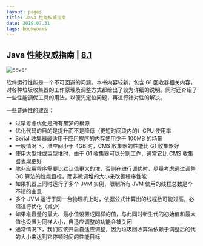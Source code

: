 ```yaml
---
layout: pages
title: Java 性能权威指南
date: 2019.07.31
tags: bookworms
---
```


## Java 性能权威指南 | [8.1](https://book.douban.com/subject/26740520/)

![cover](http://img3m3.ddimg.cn/34/36/23681923-1_u_1.jpg)

软件运行性能是一个不可回避的问题。本书内容较新，包含 G1 回收器相关内容，对各种垃圾收集器的工作原理及调整方式都给出了较为详细的说明。同时还介绍了一些性能调优工具的用法，以便先定位问题，再进行针对性的解决。

一些普适性的建议：

* 过早考虑优化是所有噩梦的根源
* 优化代码的目的是提升而不是降低（更短时间段内的）CPU 使用率
* Serial 收集器最适用于应用程序的内存使用少于 100MB 的场景
* 一般情况下，堆空间小于 4GB 时，CMS 收集器的性能比 G1 收集器好
* 使用大型堆或巨型堆时，由于 G1 收集器可以分割工作，通常它比 CMS 收集器表现更好
* 除非应用程序需要比默认值更大的堆，否则在进行调优时，尽量考虑通过调整 GC 算法的性能目标，而非微调堆的大小来改善程序性能
* 如果机器上同时运行了多个 JVM 实例，限制所有 JVM 使用的线程总数是个不错的主意
* 多个 JVM 运行于同一台物理机上时，依据公式计算出的线程数可能过高，必须进行优化（减少）
* 如果堆容量的最大、最小值设置成同样的值，与此同时新生代的初始值和最大值也设置为同样大小，自适应调整的功能会被关闭
* 通常情况下，我们应该开启自适应调整，因为垃圾回收算法依赖于调整后的代的大小来达到它停顿时间的性能目标
